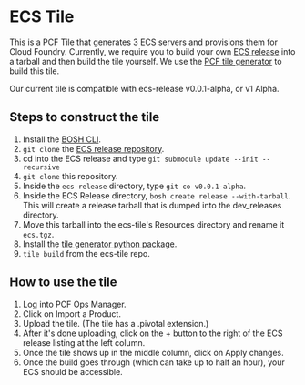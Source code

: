 # ECS Tile
This is a PCF Tile that generates 3 ECS servers and provisions them for Cloud Foundry. Currently, we require you to build your own [ECS release](https://github.com/EMC-Dojo/ecs-release) into a tarball and then build the tile yourself. We use the [PCF tile generator](https://docs.pivotal.io/tiledev/tile-generator.html#how-to) to build this tile. 

Our current tile is compatible with ecs-release v0.0.1-alpha, or v1 Alpha.

## Steps to construct the tile

1. Install the [BOSH CLI](https://bosh.io/docs/bosh-cli.html).
1. `git clone` the [ECS release repository](https://github.com/EMC-Dojo/ecs-release).
1. cd into the ECS release and type `git submodule update --init --recursive`
1. `git clone` this repository.
1. Inside the `ecs-release` directory, type `git co v0.0.1-alpha`.
1. Inside the ECS Release directory, `bosh create release --with-tarball`. This will create a release tarball that is dumped into the dev_releases directory.
1. Move this tarball into the ecs-tile's Resources directory and rename it `ecs.tgz`.
1. Install the [tile generator python package](https://docs.pivotal.io/tiledev/tile-generator.html#how-to).
1. `tile build` from the ecs-tile repo. 

## How to use the tile

1. Log into PCF Ops Manager.
1. Click on Import a Product.
1. Upload the tile. (The tile has a .pivotal extension.)
1. After it's done uploading, click on the + button to the right of the ECS release listing at the left column.
1. Once the tile shows up in the middle column, click on Apply changes.
1. Once the build goes through (which can take up to half an hour), your ECS should be accessible. 
